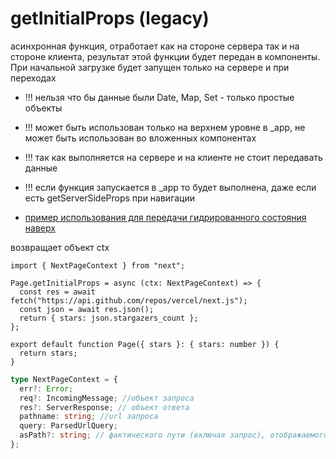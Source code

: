 # getInitialProps (legacy)

асинхронная функция, отработает как на стороне сервера так и на стороне клиента, результат этой функции будет передан в компоненты. При начальной загрузке будет запущен только на сервере и при переходах

- !!! нельзя что бы данные были Date, Map, Set - только простые объекты
- !!! может быть использован только на верхнем уровне в \_app, не может быть использован во вложенных компонентах
- !!! так как выполняется на сервере и на клиенте не стоит передавать данные
- !!! если функция запускается в \_app то будет выполнена, даже если есть getServerSideProps при навигации

- [пример использования для передачи гидрированного состояния наверх](../../../../../notes-work/next-js/src/pages/_app.tsx.md)

возвращает объект ctx

```tsx
import { NextPageContext } from "next";

Page.getInitialProps = async (ctx: NextPageContext) => {
  const res = await fetch("https://api.github.com/repos/vercel/next.js");
  const json = await res.json();
  return { stars: json.stargazers_count };
};

export default function Page({ stars }: { stars: number }) {
  return stars;
}
```

```ts
type NextPageContext = {
  err?: Error;
  req?: IncomingMessage; //объект запроса
  res?: ServerResponse; // объект ответа
  pathname: string; //url запроса
  query: ParsedUrlQuery;
  asPath?: string; // фактического пути (включая запрос), отображаемого в браузере
};
```
